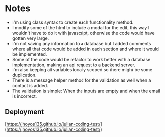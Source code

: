 # Notes

- I'm using class syntax to create each functionality method.
- I modify some of the html to include a modal for the edit, this way I wouldn't have to do it with javascript, otherwise the code would have gotten very large.
- I'm not saving any information to a database but I added comments where all that code would be added in each section and where it would be implemented.
- Some of the code would be refactor to work better with a database implementation, making an api request to a backend server.
- I'm also keeping all variables locally scoped so there might be some duplication.
- There is a message helper method for the validation as well when a contact is added.
- The validation is simple: When the inputs are empty and when the email is incorrect.

## Deployment
[https://jhoyos135.github.io/julian-coding-test/](https://jhoyos135.github.io/julian-coding-test/)
